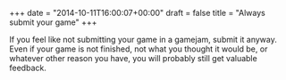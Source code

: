 +++
date = "2014-10-11T16:00:07+00:00"
draft = false
title = "Always submit your game"
+++

If you feel like not submitting your game in a gamejam, submit it anyway. Even if your game is not finished, not what you thought it would be, or whatever other reason you have, you will probably still get valuable feedback.
